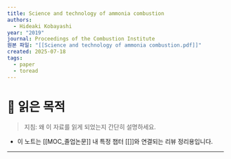 ```yaml
---
title: Science and technology of ammonia combustion
authors:
  - Hideaki Kobayashi
year: "2019"
journal: Proceedings of the Combustion Institute
원본 파일: "[[Science and technology of ammonia combustion.pdf]]"
created: 2025-07-18
tags:
  - paper
  - toread
---
```

# 🎯 읽은 목적  
> 지침: 왜 이 자료를 읽게 되었는지 간단히 설명하세요.

- 이 노트는 [[MOC_졸업논문]] 내 특정 챕터 [[]]와 연결되는 리뷰 정리용입니다.  
---


